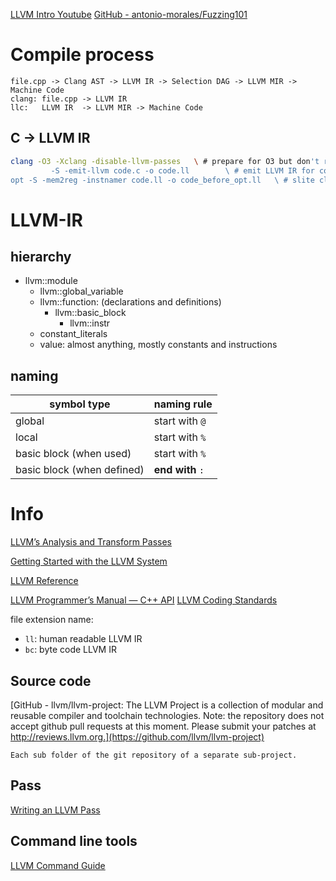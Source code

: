 [LLVM Intro Youtube](https://www.youtube.com/watch?v=J5xExRGaIIY)
[GitHub - antonio-morales/Fuzzing101](https://github.com/antonio-morales/Fuzzing101)

# Compile process

	file.cpp -> Clang AST -> LLVM IR -> Selection DAG -> LLVM MIR -> Machine Code
	clang: file.cpp -> LLVM IR
	llc:   LLVM IR  -> LLVM MIR -> Machine Code

## C -> LLVM IR
```bash
clang -O3 -Xclang -disable-llvm-passes   \ # prepare for O3 but don't run it
	     -S -emit-llvm code.c -o code.ll        \ # emit LLVM IR for code.c into code.ll;  -S: ouput human readable IR
opt -S -mem2reg -instnamer code.ll -o code_before_opt.ll   \ # slite clean up; -mem2reg: use register instead of stack; -instnamer: give name to instructions
```

# LLVM-IR

## hierarchy
- llvm::module
	- llvm::global_variable
	- llvm::function:   (declarations and definitions)
		- llvm::basic_block
			- llvm::instr
	- constant_literals
	- value: almost anything, mostly constants and instructions

## naming
| symbol type                | naming rule      | 
| -------------------------- | ---------------- |
| global                     | start with `@`   |
| local                      | start with `%`   |
| basic block (when used)    | start with `%`   |
| basic block (when defined) | **end with** `:` |



# Info

[LLVM’s Analysis and Transform Passes](https://llvm.org/docs/Passes.html)

[Getting Started with the LLVM System](https://llvm.org/docs/GettingStarted.html)

[LLVM Reference](https://llvm.org/docs/Reference.html)

[LLVM Programmer’s Manual — C++ API](https://llvm.org/docs/ProgrammersManual.html)
[LLVM Coding Standards](https://llvm.org/docs/CodingStandards.html)

file extension name:
- `ll`: human readable LLVM IR
- `bc`: byte code LLVM IR

## Source code
[GitHub - llvm/llvm-project: The LLVM Project is a collection of modular and reusable compiler and toolchain technologies. Note: the repository does not accept github pull requests at this moment. Please submit your patches at http://reviews.llvm.org.](https://github.com/llvm/llvm-project)

	Each sub folder of the git repository of a separate sub-project. 
	
  
  ## Pass
  
  [Writing an LLVM Pass](https://llvm.org/docs/WritingAnLLVMPass.html)
  
  
## Command line tools
[LLVM Command Guide](https://llvm.org/docs/CommandGuide/index.html)
